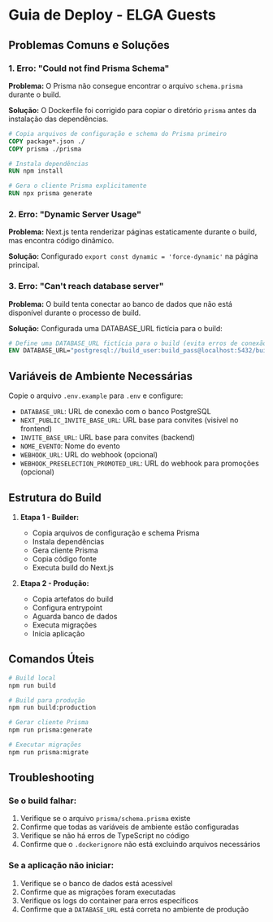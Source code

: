 # Guia de Deploy - ELGA Guests

## Problemas Comuns e Soluções

### 1. Erro: "Could not find Prisma Schema"

**Problema:** O Prisma não consegue encontrar o arquivo `schema.prisma` durante o build.

**Solução:** O Dockerfile foi corrigido para copiar o diretório `prisma` antes da instalação das dependências.

```dockerfile
# Copia arquivos de configuração e schema do Prisma primeiro
COPY package*.json ./
COPY prisma ./prisma

# Instala dependências
RUN npm install

# Gera o cliente Prisma explicitamente
RUN npx prisma generate
```

### 2. Erro: "Dynamic Server Usage"

**Problema:** Next.js tenta renderizar páginas estaticamente durante o build, mas encontra código dinâmico.

**Solução:** Configurado `export const dynamic = 'force-dynamic'` na página principal.

### 3. Erro: "Can't reach database server"

**Problema:** O build tenta conectar ao banco de dados que não está disponível durante o processo de build.

**Solução:** Configurada uma DATABASE_URL fictícia para o build:

```dockerfile
# Define uma DATABASE_URL fictícia para o build (evita erros de conexão)
ENV DATABASE_URL="postgresql://build_user:build_pass@localhost:5432/build_db"
```

## Variáveis de Ambiente Necessárias

Copie o arquivo `.env.example` para `.env` e configure:

- `DATABASE_URL`: URL de conexão com o banco PostgreSQL
- `NEXT_PUBLIC_INVITE_BASE_URL`: URL base para convites (visível no frontend)
- `INVITE_BASE_URL`: URL base para convites (backend)
- `NOME_EVENTO`: Nome do evento
- `WEBHOOK_URL`: URL do webhook (opcional)
- `WEBHOOK_PRESELECTION_PROMOTED_URL`: URL do webhook para promoções (opcional)

## Estrutura do Build

1. **Etapa 1 - Builder:**
   - Copia arquivos de configuração e schema Prisma
   - Instala dependências
   - Gera cliente Prisma
   - Copia código fonte
   - Executa build do Next.js

2. **Etapa 2 - Produção:**
   - Copia artefatos do build
   - Configura entrypoint
   - Aguarda banco de dados
   - Executa migrações
   - Inicia aplicação

## Comandos Úteis

```bash
# Build local
npm run build

# Build para produção
npm run build:production

# Gerar cliente Prisma
npm run prisma:generate

# Executar migrações
npm run prisma:migrate
```

## Troubleshooting

### Se o build falhar:

1. Verifique se o arquivo `prisma/schema.prisma` existe
2. Confirme que todas as variáveis de ambiente estão configuradas
3. Verifique se não há erros de TypeScript no código
4. Confirme que o `.dockerignore` não está excluindo arquivos necessários

### Se a aplicação não iniciar:

1. Verifique se o banco de dados está acessível
2. Confirme que as migrações foram executadas
3. Verifique os logs do container para erros específicos
4. Confirme que a `DATABASE_URL` está correta no ambiente de produção